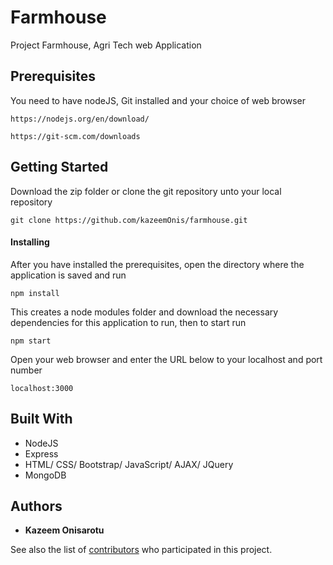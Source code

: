 # Farmhouse

Project Farmhouse, Agri Tech web Application 
## Prerequisites

You need to have nodeJS, Git installed and your choice of web browser

```
https://nodejs.org/en/download/
```

```
https://git-scm.com/downloads
```

## Getting Started

Download the zip folder or clone the git repository unto your local repository

```
git clone https://github.com/kazeemOnis/farmhouse.git
```

#### Installing

After you have installed the prerequisites, open the directory where the application is saved and run

```
npm install
```

This creates a node modules folder and download the necessary dependencies for this application to run, then to start run

```
npm start
```
Open your web browser and enter the URL below to your localhost and port number

```
localhost:3000
```

## Built With

* NodeJS
* Express
* HTML/ CSS/ Bootstrap/ JavaScript/ AJAX/ JQuery
* MongoDB

## Authors

* **Kazeem Onisarotu**

See also the list of [contributors](https://github.com/kazeemOnis/farmhouse/graphs/contributors) who participated in this project.



